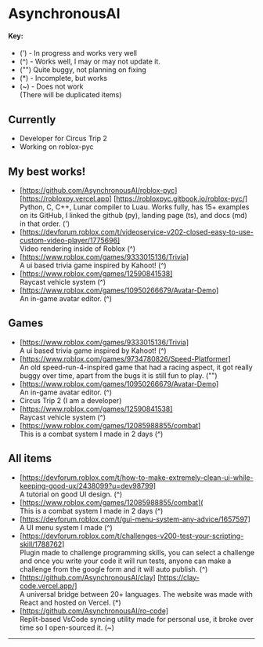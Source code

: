 # AsynchronousAI
#### Key:
- (') - In progress and works very well
- (^) - Works well, I may or may not update it.
- ("") Quite buggy, not planning on fixing
- (*) - Incomplete, but works
- (~) - Does not work <br>
  (There will be duplicated items)
## Currently
- Developer for Circus Trip 2
- Working on roblox-pyc

## My best works!
- [https://github.com/AsynchronousAI/roblox-pyc] [https://robloxpy.vercel.app] [https://robloxpyc.gitbook.io/roblox-pyc/] <br>
  Python, C, C++, Lunar compiler to Luau. Works fully, has 15+ examples on its GitHub, I linked the github (py), landing page (ts), and docs (md) in that order. (')
- [https://devforum.roblox.com/t/videoservice-v202-closed-easy-to-use-custom-video-player/1775696] <br>
  Video rendering inside of Roblox (^) 
- [https://www.roblox.com/games/9333015136/Trivia] <br>
  A ui based trivia game inspired by Kahoot! (^)
- [https://www.roblox.com/games/12590841538] <br>
  Raycast vehicle system (^)
- [https://www.roblox.com/games/10950266679/Avatar-Demo] <br>
   An in-game avatar editor. (^)

## Games
- [https://www.roblox.com/games/9333015136/Trivia] <br>
  A ui based trivia game inspired by Kahoot! (^)
- [https://www.roblox.com/games/9734780826/Speed-Platformer] <br>
    An old speed-run-4-inspired game that had a racing aspect, it got really buggy over time, apart from the bugs it is still fun to play. ("")
- [https://www.roblox.com/games/10950266679/Avatar-Demo] <br>
   An in-game avatar editor. (^)
- Circus Trip 2 (I am a developer)
- [https://www.roblox.com/games/12590841538] <br>
  Raycast vehicle system (^)
- [https://www.roblox.com/games/12085988855/combat] <br>
  This is a combat system I made in 2 days (^)
  
## All items
- [https://devforum.roblox.com/t/how-to-make-extremely-clean-ui-while-keeping-good-ux/2438099?u=dev98799] <br>
  A tutorial on good UI design. (^)
- [https://www.roblox.com/games/12085988855/combat]( <br>
  This is a combat system I made in 2 days (^)
- [https://devforum.roblox.com/t/gui-menu-system-any-advice/1657597] <br>
  A UI menu system I made (^)
- [https://devforum.roblox.com/t/challenges-v200-test-your-scripting-skill/1788762] <br>
  Plugin made to challenge programming skills, you can select a challenge and once you write your code it will run tests, anyone can make a challenge from the google form and it will auto publish.  (^)
- [https://github.com/AsynchronousAI/clay] [https://clay-code.vercel.app/] <br>
  A universal bridge between 20+ languages. The website was made with React and hosted on Vercel. (*)
- [https://github.com/AsynchronousAI/ro-code] <br>
  Replit-based VsCode syncing utility made for personal use, it broke over time so I open-sourced it. (~)
***

